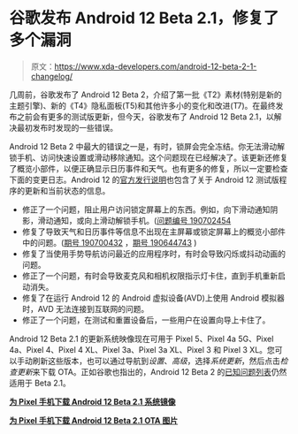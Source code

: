 # 谷歌发布 Android 12 Beta 2.1，修复了多个漏洞

> 原文：<https://www.xda-developers.com/android-12-beta-2-1-changelog/>

几周前，谷歌发布了 Android 12 Beta 2，介绍了第一批《T2》素材(特别是新的主题引擎)、新的《T4》隐私面板(T5)和其他许多小的变化和改进(T7)。在最终发布之前会有更多的测试版更新，但今天，谷歌发布了 Android 12 Beta 2.1，以解决最初发布时发现的一些错误。

Android 12 Beta 2 中最大的错误之一是，有时，锁屏会完全冻结。你无法滑动解锁手机、访问快速设置或滑动移除通知。这个问题现在已经解决了。该更新还修复了概览小部件，以便正确显示日历事件和天气。也有更多的修复，所以一定要检查下面的变更日志。Android 12 的[官方发行说明](https://developer.android.com/about/versions/12/release-notes)也包含了关于 Android 12 测试版程序的更新和当前状态的信息。

*   修正了一个问题，阻止用户访问锁定屏幕上的东西。例如，向下滑动通知阴影，滑动通知，或向上滑动解锁手机。([问题编号 190702454](https://issuetracker.google.com/issues/190702454)
*   修复了导致天气和日历事件等信息不出现在主屏幕或锁定屏幕上的概览小部件中的问题。([期号 190700432](https://issuetracker.google.com/issues/190700432) ，[期号 190644743](https://issuetracker.google.com/issues/190644743) )
*   修复了当使用手势导航访问最近的应用程序时，有时会导致闪烁或抖动动画的问题。
*   修正了一个问题，有时会导致麦克风和相机权限指示灯卡住，直到手机重新启动消失。
*   修复了在运行 Android 12 的 Android 虚拟设备(AVD)上使用 Android 模拟器时，AVD 无法连接到互联网的问题。
*   修正了一个问题，在测试和重置设备后，一些用户在设置向导上卡住了。

Android 12 Beta 2.1 的更新系统映像现在可用于 Pixel 5、Pixel 4a 5G、Pixel 4a、Pixel 4、Pixel 4 XL、Pixel 3a、Pixel 3a XL、Pixel 3 和 Pixel 3 XL。您可以手动刷新这些版本，也可以通过导航到*设置*、*高级*，选择*系统更新*，然后点击*检查更新*来下载 OTA。正如谷歌也指出的，Android 12 Beta 2 的[已知问题列表](https://developer.android.com/about/versions/12/release-notes#ki-beta2)仍然适用于 Beta 2.1。

**[为 Pixel 手机下载 Android 12 Beta 2.1 系统镜像](https://developer.android.com/about/versions/12/download)**

**[为 Pixel 手机下载 Android 12 Beta 2.1 OTA 图片](https://developer.android.com/about/versions/12/download-ota)**